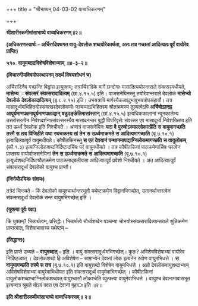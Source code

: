 +++
title = "श्रीभाष्यम् 04-03-02 वाय्वधिकरणम्"

+++


**श्रीशारीरकमीमांसाभाष्ये** **वाय्वधिकरणम्॥२॥**

**(अधिकरणस्यार्थः – अर्चिरादिपथगत वायु-देवलोक शब्दयोरेकार्थता, अतः तत्र गच्छतां आदित्यतः पूर्वं वायोरेव प्राप्तिः)**

**५१०**. **वायुमब्दादविशेषविशेषाभ्याम्** **॥४**–**३**–**२॥**

**(विचारणीयविषयोपस्थापनम्** **तदर्थं विषयशोधनं च)**

अर्चिरादिनैव गच्छन्ति विद्वांस इत्युक्तम्; तत्रार्चिरादिके मार्गे छन्दोगाः मासादित्ययोरन्तराले संवत्सरमधीयते, **मासेभ्य**ः **संवत्सरं** **संवत्सरादादित्यम्** (छा.४.१५.५) इति। वाजसनेयिनस्तु तयोरेवान्तराले देवलोकं **मासेभ्यो** **देवलोकं** **देवलोकादादित्यम्** (बृ.८.२.१५) इति। उभयत्रापि मार्गस्यैकत्वादुभावुभयत्रोपसंहार्यौ। तत्र मासादूर्ध्वमभिहितयोस्संवत्सरदेवलोकयोः पञ्चम्याऽभिहितस्य श्रौतक्रमस्य तुल्यत्वेऽपि **अर्चिषोऽहरह्न** **आपूर्यमाणपक्षमापूर्यमाणपक्षाद्यान्** **षडुदङ्ङेतिमासांस्तान्** (छां.४.१५.५) इत्यधिककालानां न्यूनकालेभ्य उत्तरोत्तरत्वेन निवेशदर्शनात्संवत्सरस्यैव मासादनन्तरं बुद्धौ विपरिवृत्तेः संवत्सर एव मासादूर्ध्वं निवेशयितव्य इति तत ऊर्ध्वं देवलोक इति निश्चीयते । अन्यत्र वाजसनेयिनः **यदा** **वै** **पुरुषोऽस्माल्लोकात्प्रैति** **स** **वायुमागच्छति** **तस्मै** **स** **तत्र** **विजिहीते** **यथा** **रथचक्रस्य** **खं** **तेन** **स** **ऊर्ध्वमाक्रमते** **स** **आदित्यमागच्छति** (बृ.७.१०.१) इत्यादित्यात्पूर्वं वायुमधीयते। कौषीतकिनस्तु **स** **एतं** **देवयानं** **पन्थानमापद्याग्निलोकमागच्छति** **स** **वायुलोकम्** (कौ.१.३) इत्यग्निलोकशब्दनिर्दिष्टादर्चिषः परं वायुमधीयते । तत्र कौषीतकिनां पाठक्रमेणार्चिषः परत्वेन प्राप्तस्य वायोर्वाजसनेयिनां **तेन** **स** **ऊर्ध्वमाक्रमते** **स** **आदित्यमागच्छति** (बृ.७.१०.१) इत्यूर्ध्वशब्दनिर्दिष्टश्रौतक्रमेण पाठक्रमाद्बलीयसा आदित्यात्पूर्वं प्रवेशो निश्चीयते । अत आदित्यात्पूर्वं संवत्सरादूर्ध्वं देवलोको वायुश्च प्राप्तौ।

**(निर्णयौपयिकः संशयः)**

तत्रेदं चिन्त्यते – किं देवलोको वायुश्चार्थान्तरभूतौ यथेष्टक्रमेण विद्वानभिगच्छेत्, उतानर्थान्तरत्वेन संवत्सरादूर्ध्वं देवलोकं सन्तं वायुमभिगच्छेत् इति ।

**(युक्त्या पूर्वः पक्षः)**

किं युक्तम्? भिन्नार्थत्वम्, प्रसिद्धेः। भिन्नार्थत्वे चोर्ध्वशब्देन पञ्चम्या चोभयोस्संवत्सरादित्यान्तराले श्रुतिक्रमेण प्राप्तत्वात्, विशेषाभावाच्च यथेष्टम् –

**(सिद्धान्तः)**

इति प्राप्ते उच्यते – **वायुमब्दात्** – इति । वायुं संवत्सरादूर्ध्वमभिगच्छेत्। कुतः? अविशेषविशेषाभ्यां वायोरेव निर्दिष्टत्वात् । देवलोकशब्दो हि अविशेषेण – सामान्येन देवानां लोक इत्यनेन रूपेण वायुमभिधत्ते । **स** **वायुमागच्छति** **तस्मै** **स** **तत्र** (बृ.७.१०.१) इति वायुशब्दो विशेषेण वायुमभिधत्ते । अतो देवलोकवायुशब्दाभ्याम् अविशेषविशेषाभ्यां वायुरेवाभिधीयत इति संवत्सरादूर्ध्वं वायुमेवाभिगच्छेत् । कौषीतकिनां वायुलोकशब्दश्चाग्निलोकशब्दवत् वायुश्चासौ लोकश्चेति व्युत्पत्त्या वायुमेवाभिधत्ते । वायुश्च देवानामावासभूत इत्यन्यत्र श्रूयते योऽयं पवत एष देवानां गृहा**ः** इति ॥२॥

**इति** **श्रीशारीरकमीमांसाभाष्ये** **वाय्वधिकरणम्॥** **२॥**


